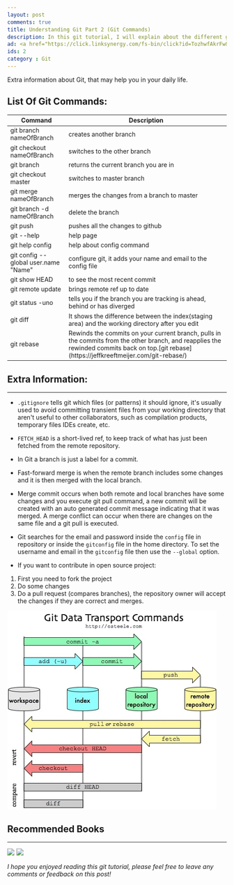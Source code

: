 ```yaml
---
layout: post
comments: true
title: Understanding Git Part 2 (Git Commands)
description: In this git tutorial, I will explain about the different git commands. Also for people that use git gui don't forget to check understanding git part 1.
ad: <a href="https://click.linksynergy.com/fs-bin/click?id=TozhwfAkrFw&offerid=467035.498&subid=0&type=4"><IMG border="0"   alt="Coursera" src="https://ad.linksynergy.com/fs-bin/show?id=TozhwfAkrFw&bids=467035.498&subid=0&type=4&gridnum=16"></a>
ids: 2
category : Git
---
```


<p class="message"> 
Extra information about Git, that may help you in your daily life.
</p>

## List Of Git Commands:

<table class="table">
  <thead>
    <tr>
      <th scope="col">Command</th>
      <th scope="col">Description</th>
    </tr>
  </thead>
  <tbody>
  <tr>
      <td class="text-danger">git branch nameOfBranch</td>
      <td>creates another branch </td>
    </tr>
      <tr>
      <td class="text-danger">git checkout nameOfBranch</td>
      <td>switches to the other branch </td>
    </tr>
          <tr>
      <td class="text-danger">git branch</td>
      <td>returns the current branch you are in </td>
    </tr>
    <tr>
      <td class="text-danger">git checkout master</td>
      <td>switches to master branch</td>
    </tr>
        <tr>
      <td class="text-danger">git merge nameOfBranch</td>
      <td>merges the changes from a branch to master</td>
    </tr>
            <tr>
      <td class="text-danger">git branch -d nameOfBranch</td>
      <td>delete the branch</td>
    </tr>
                <tr>
      <td class="text-danger">git push</td>
      <td>pushes all the changes to github</td>
    </tr>
                    <tr>
      <td class="text-danger">git --help</td>
      <td>help page</td>
    </tr>
                        <tr>
      <td class="text-danger">git help config</td>
      <td>help about config command</td>
    </tr>
       <tr>
      <td class="text-danger">git config --global user.name "Name"</td>
      <td>configure git, it adds your name and email to the config file</td>
    </tr>
           <tr>
      <td class="text-danger">git show HEAD</td>
      <td>to see the most recent commit</td>
    </tr>
               <tr>
      <td class="text-danger">git remote update</td>
      <td>brings remote ref up to date</td>
    </tr>
                   <tr>
      <td class="text-danger">git status -uno</td>
      <td>tells you if the branch you are tracking is ahead, behind or has diverged</td>
    </tr>
        <tr>
      <td class="text-danger">git diff</td>
      <td>It shows the difference between the index(staging area) and the working directory after you edit</td>
    </tr>
            <tr>
      <td class="text-danger">git rebase</td>
      <td>Rewinds the commits on your current branch, pulls in the commits from the other branch, and reapplies the rewinded commits back on top.[git rebase](https://jeffkreeftmeijer.com/git-rebase/)</td>
    </tr>
  </tbody>
  </table>
  <!-- inside posts -->
<!-- <style>
  .example_responsive { width: 300px; height: 250px; }
</style>
<script async src="https://pagead2.googlesyndication.com/pagead/js/adsbygoogle.js"></script> -->

<!-- <ins class="adsbygoogle example_responsive"
     style="display:block"
     data-ad-client="ca-pub-8689548599050263"
     data-ad-slot="2590272657"
     data-ad-format="auto"
     data-full-width-responsive="true"></ins>
<script>
     (adsbygoogle = window.adsbygoogle || []).push({});
</script> -->
## Extra Information:
---
* `.gitignore` tells git which files (or patterns) it should ignore, it's usually used to avoid committing transient files from your working directory that aren't useful to other collaborators, such as compilation products, temporary files IDEs create, etc.

* `FETCH_HEAD` is a short-lived ref, to keep track of what has just been fetched from the remote repository.

* In Git a branch is just a label for a commit.

* Fast-forward merge is when the remote branch includes some changes and it is then merged with the local branch.

* Merge commit occurs when both remote and local branches have some changes and you execute git pull command, a new commit will be created with an auto generated commit message indicating that it was merged. A merge conflict can occur when there are changes on the same file and a git pull is executed.

* Git searches for the email and password inside the `config` file in repository or inside the `gitconfig` file in the home directory. To set the username and email in the `gitconfig` file then use the `--global` option.

* If you want to contribute in open source project:
1. First you need to fork the project 
2. Do some changes
3. Do a pull request (compares branches), the repository owner will accept the changes if they are correct and merges.

![graph](/assets/images/graph.jpg)

## Recommended Books
----
<a target="_blank"  href="https://www.amazon.com/gp/product/1449316387/ref=as_li_tl?ie=UTF8&camp=1789&creative=9325&creativeASIN=1449316387&linkCode=as2&tag=petercoding20-20&linkId=5d4eb43bdc65f7de3cb7e2ebd23cef35"><img border="0" src="//ws-na.amazon-adsystem.com/widgets/q?_encoding=UTF8&MarketPlace=US&ASIN=1449316387&ServiceVersion=20070822&ID=AsinImage&WS=1&Format=_SL250_&tag=petercoding20-20" ></a><img src="//ir-na.amazon-adsystem.com/e/ir?t=petercoding20-20&l=am2&o=1&a=1449316387" width="1" height="1" border="0" alt="" style="border:none !important; margin:0px !important;" />
<a target="_blank"  href="https://www.amazon.com/gp/product/1787120724/ref=as_li_tl?ie=UTF8&camp=1789&creative=9325&creativeASIN=1787120724&linkCode=as2&tag=petercoding20-20&linkId=e1665f184e040ea7f94abf630a2c3926"><img border="0" src="//ws-na.amazon-adsystem.com/widgets/q?_encoding=UTF8&MarketPlace=US&ASIN=1787120724&ServiceVersion=20070822&ID=AsinImage&WS=1&Format=_SL250_&tag=petercoding20-20" ></a><img src="//ir-na.amazon-adsystem.com/e/ir?t=petercoding20-20&l=am2&o=1&a=1787120724" width="1" height="1" border="0" alt="" style="border:none !important; margin:0px !important;" />

*I hope you enjoyed reading this git tutorial, please feel free to leave any comments or feedback on this post!*
